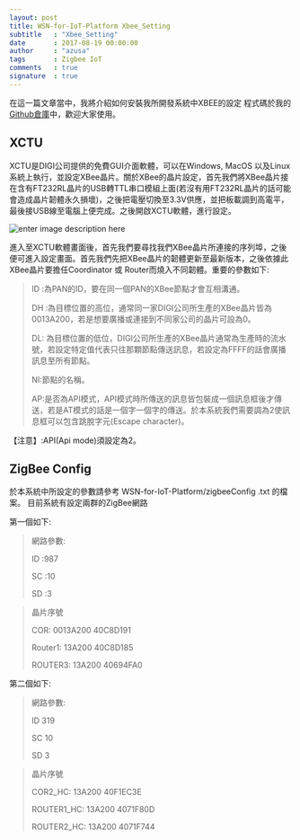 ```yaml
---
layout: post
title: WSN-for-IoT-Platform Xbee_Setting
subtitle   : "Xbee_Setting"
date       : 2017-08-19 00:00:00
author     : "azusa"
tags       : Zigbee IoT
comments   : true
signature  : true
---
```



在這一篇文章當中，我將介紹如何安裝我所開發系統中XBEE的設定
程式碼於我的[Github倉庫](https://github.com/azusa152/WSN-for-IoT-Platform)中，歡迎大家使用。



XCTU
-------------
XCTU是DIGI公司提供的免費GUI介面軟體，可以在Windows, MacOS 以及Linux系統上執行，並設定XBee晶片。關於XBee的晶片設定，首先我們將XBee晶片接在含有FT232RL晶片的USB轉TTL串口模組上面(若沒有用FT232RL晶片的話可能會造成晶片韌體永久損壞)，之後把電壓切換至3.3V供應，並把板載調到高電平，最後接USB線至電腦上便完成。之後開啟XCTU軟體，進行設定。

![enter image description here](https://lh3.googleusercontent.com/-pUywudNuYJw/WaUD3gMDjUI/AAAAAAAAA60/ZwNRFBEbQS4UUzs18veo33xC7PvhBTh1wCE0YBhgL/s0/XCTU.png "XCTU.png")

進入至XCTU軟體畫面後，首先我們要尋找我們XBee晶片所連接的序列埠，之後便可進入設定畫面。首先我們先把XBee晶片的韌體更新至最新版本，之後依據此XBee晶片要擔任Coordinator 或 Router而燒入不同韌體。重要的參數如下:

> ID :為PAN的ID，要在同一個PAN的XBee節點才會互相溝通。
> 
> DH :為目標位置的高位，通常同一家DIGI公司所生產的XBee晶片皆為0013A200，若是想要廣播或連接到不同家公司的晶片可設為0。
>
> DL: 為目標位置的低位，DIGI公司所生產的XBee晶片通常為生產時的流水號，若設定特定值代表只往那顆節點傳送訊息，若設定為FFFF的話會廣播訊息至所有節點。
> 
> NI:節點的名稱。
>
> AP:是否為API模式，API模式時所傳送的訊息皆包裝成一個訊息框後才傳送，若是AT模式的話是一個字一個字的傳送。於本系統我們需要調為2使訊息框可以包含跳脫字元(Escape character)。

【注意】:API(Api mode)須設定為2。


ZigBee Config 
-------------
於本系統中所設定的參數請參考 WSN-for-IoT-Platform/zigbeeConfig .txt 的檔案。
目前系統有設定兩群的ZigBee網路



第一個如下:
>網路參數:
>
>ID :987
> 
>SC :10
>
>SD :3

>晶片序號
>
>COR:
0013A200
40C8D191
>
>Router1:
13A200
40C8D185
>
>ROUTER3:
13A200
40694FA0

第二個如下:
>網路參數:
>
> ID 319
>
>SC 10
>
>SD 3

>晶片序號
>
>COR2_HC:
13A200
40F1EC3E
>
>ROUTER1_HC:
13A200
4071F80D
>
>ROUTER2_HC:
13A200
4071F744
